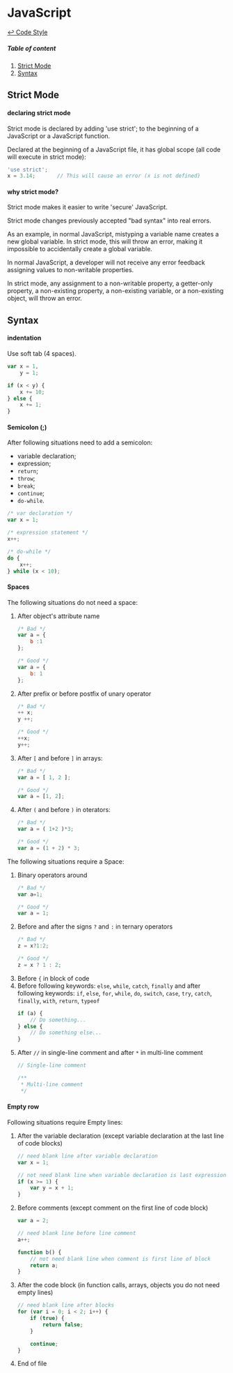 JavaScript
==

[↩ Code Style](https://github.com/ahtohbi4/code-style/blob/master/README.md#code-style)

##### Table of content
1. [Strict Mode](#strict-mode)
2. [Syntax](#syntax)

Strict Mode
--

#### declaring strict mode

Strict mode is declared by adding 'use strict'; to the beginning of a JavaScript or a JavaScript function.

Declared at the beginning of a JavaScript file, it has global scope (all code will execute in strict mode):
```js
'use strict';
x = 3.14;       // This will cause an error (x is not defined)
```

#### why strict mode?
Strict mode makes it easier to write 'secure' JavaScript.

Strict mode changes previously accepted "bad syntax" into real errors.

As an example, in normal JavaScript, mistyping a variable name creates a new global variable. In strict mode, this will throw an error, making it impossible to accidentally create a global variable.

In normal JavaScript, a developer will not receive any error feedback assigning values to non-writable properties.

In strict mode, any assignment to a non-writable property, a getter-only property, a non-existing property, a non-existing variable, or a non-existing object, will throw an error.

Syntax
--

#### indentation

Use soft tab (4 spaces).

```js
var x = 1,
    y = 1;

if (x < y) {
    x += 10;
} else {
    x += 1;
}
```

#### Semicolon (;)

After following situations need to add a semicolon:

 * variable declaration;
 * expression;
 * `return`;
 * `throw`;
 * `break`;
 * `continue`;
 * `do-while`.

```js
/* var declaration */
var x = 1;

/* expression statement */
x++;

/* do-while */
do {
    x++;
} while (x < 10);
```

#### Spaces

The following situations do not need a space:

 1. After object's attribute name
    ```js
    /* Bad */
    var a = {
        b :1
    };
    
    /* Good */
    var a = {
        b: 1
    };
    ```
 2. After prefix or before postfix of unary operator
    ```js
    /* Bad */
    ++ x;
    y ++;
    
    /* Good */
    ++x;
    y++;
    ```
 3. After `[` and before `]` in arrays:
    ```js
    /* Bad */
    var a = [ 1, 2 ];
    
    /* Good */
    var a = [1, 2];
    ```
 4. After `(` and before `)` in oterators:
    ```js
    /* Bad */
    var a = ( 1+2 )*3;
    
    /* Good */
    var a = (1 + 2) * 3;
    ```

The following situations require a Space:

 1. Binary operators around
    ```js
    /* Bad */
    var a=1;
    
    /* Good */
    var a = 1;
    ```
 2. Before and after the signs `?` and `:` in ternary operators
    ```js
    /* Bad */
    z = x?1:2;
    
    /* Good */
    z = x ? 1 : 2;
    ```
 3. Before `{` in block of code
 4. Before following keywords: `else`, `while`, `catch`, `finally` and after following keywords: `if`, `else`, `for`, `while`, `do`, `switch`, `case`, `try`, `catch`, `finally`, `with`, `return`, `typeof`
    ```js
    if (a) {
        // Do something...
    } else {
        // Do something else...
    }
    ```
 5. After `//` in single-line comment and after `*` in multi-line comment
    ```js
    // Single-line comment
    
    /**
     * Multi-line comment
     */
    ```

#### Empty row

Following situations require Empty lines:

 1. After the variable declaration (except variable declaration at the last line of code blocks)
    ```js
    // need blank line after variable declaration
    var x = 1;

    // not need blank line when variable declaration is last expression in the current block
    if (x >= 1) {
        var y = x + 1;
    }
    ```
 2. Before comments (except comment on the first line of code block)
    ```js
    var a = 2;

    // need blank line before line comment
    a++;

    function b() {
        // not need blank line when comment is first line of block
        return a;
    }
    ```
 3. After the code block (in function calls, arrays, objects you do not need empty lines)
    ```js
    // need blank line after blocks
    for (var i = 0; i < 2; i++) {
        if (true) {
            return false;
        }

        continue;
    }
    ```
 4. End of file
